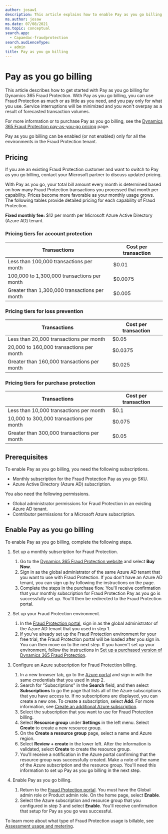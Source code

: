 ```yaml
---
author: josaw1
description: This article explains how to enable Pay as you go billing for Microsoft Dynamics 365 Fraud Protection.
ms.author: josaw
ms.date: 07/08/2021
ms.topic: conceptual
search.app: 
  - Capaedac-fraudprotection
search.audienceType:
  - admin
title: Pay as you go billing
---
```


# Pay as you go billing

This article describes how to get started with Pay as you go billing for Dynamics 365 Fraud Protection. With Pay as you go billing, you can use Fraud Protection as much or as little as you need, and you pay only for what you use. Service interruptions will be minimized and you won't overpay as a result of forecasted transaction volumes. 

For more information or to purchase Pay as you go billing, see the [Dynamics 365 Fraud Protection pay-as-you-go pricing](https://dynamics.microsoft.com/ai/fraud-protection/pricing/) page.

Pay as you go billing can be enabled (or not enabled) only for all the environments in the Fraud Protection tenant.

## Pricing

If you are an existing Fraud Protection customer and want to switch to Pay as you go billing, contact your Microsoft partner to discuss updated pricing.

With Pay as you go, your total bill amount every month is determined based on how many Fraud Protection transactions you processed that month per capability. Prices become more favorable as your monthly usage grows. The following tables provide detailed pricing for each capability of Fraud Protection.

**Fixed monthly fee:** $12 per month per Microsoft Azure Active Directory (Azure AD) tenant.

### Pricing tiers for account protection

| Transactions | Cost per transaction |
|-----------------------------|--------------------------------------------------|
| Less than 100,000 transactions per month | $0.01  |
| 100,000 to 1,300,000 transactions per month | $0.0075 |
| Greater than 1,300,000 transactions per month | $0.005  |

### Pricing tiers for loss prevention

| Transactions | Cost per transaction |
|-----------------------------|--------------------------------------------------|
| Less than 20,000 transactions per month | $0.05 |
| 20,000 to 160,000 transactions per month | $0.0375 |
| Greater than 160,000 transactions per month | $0.025 |

### Pricing tiers for purchase protection

| Transactions | Cost per transaction|
|-----------------------------|--------------------------------------------------|
| Less than 10,000 transactions per month | $0.1  |
| 10,000 to 300,000 transactions per month | $0.075  |
| Greater than 300,000 transactions per month | $0.05  |

## Prerequisites

To enable Pay as you go billing, you need the following subscriptions. 

- Monthly subscription for the Fraud Protection Pay as you go SKU.
- Azure Active Directory (Azure AD) subscription.

You also need the following permissions.

- Global administrator permissions for Fraud Protection in an existing Azure AD tenant.
- Contributor permissions for a Microsoft Azure subscription.

## Enable Pay as you go billing

To enable Pay as you go billing, complete the following steps.

1. Set up a monthly subscription for Fraud Protection.

    1. Go to the [Dynamics 365 Fraud Protection website](https://dynamics.microsoft.com/ai/fraud-protection/) and select **Buy Now**.
    1. Sign in as the global administrator of the same Azure AD tenant that you want to use with Fraud Protection. If you don't have an Azure AD tenant, you can sign up by following the instructions on the page.
    1. Complete the steps in the purchase flow. You'll receive confirmation that your monthly subscription for Fraud Protection Pay as you go is successfully set up. You'll then be redirected to the Fraud Protection portal. 

2. Set up your Fraud Protection environment.

    1. In the [Fraud Protection portal](https://dfp.microsoft.com/), sign in as the global administrator of the Azure AD tenant that you used in step 1.
    1. If you've already set up the Fraud Protection environment for your free trial, the Fraud Protection portal will be loaded after you sign in. You can then move on to the next step. If you haven't set up your environment, follow the instructions in [Set up a purchased version of Dynamics 365 Fraud Protection](promocode-set-up-dfp-purchased-version.md#complete-the-setup-process).

3. Configure an Azure subscription for Fraud Protection billing.

    1. In a new browser tab, go to the [Azure portal](https://portal.azure.com/) and sign in with the same credentials that you used in step 2. 
    1. Search for "Subscriptions" in the **Search** field, and then select **Subscriptions** to go the page that lists all of the Azure subscriptions that you have access to. If no subscriptions are displayed, you can create a new one. To create a subscription, select **Add**. For more information, see [Create an additional Azure subscription](/azure/cost-management-billing/manage/create-subscription).
    1. Select the subscription that you want to use for Fraud Protection billing.
    1. Select **Resource group** under **Settings** in the left menu. Select **Create** to create a new resource group.
    1. On the **Create a resource group** page, select a name and Azure region.
    1. Select **Review + create** in the lower left. After the information is validated, select **Create** to create the resource group. 
    1. You'll receive a notification in the Azure portal confirming that the resource group was successfully created. Make a note of the name of the Azure subscription and the resource group. You'll need this information to set up Pay as you go billing in the next step. 

4. Enable Pay as you go billing.

    1. Return to the [Fraud Protection portal](https://dfp.microsoft.com/). You must have the Global admin role or Product admin role. On the home page, select **Enable**.
    1. Select the Azure subscription and resource group that you configured in step 3 and select **Enable**. You'll receive confirmation that setup for Pay as you go was successful. 

To learn more about what type of Fraud Protection usage is billable, see [Assessment usage and metering](metering.md).
